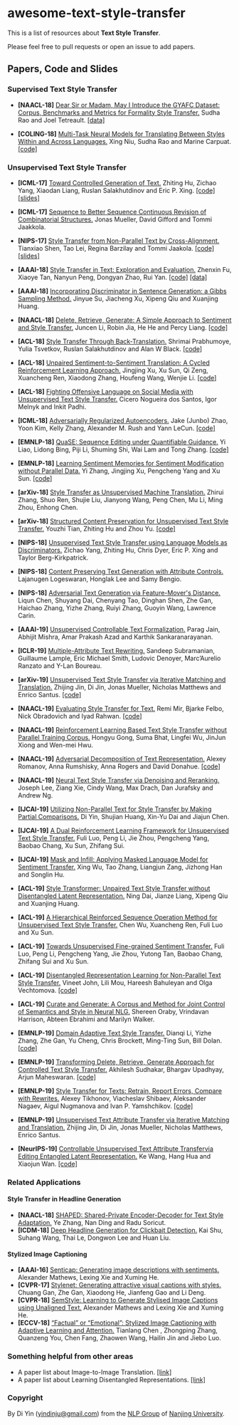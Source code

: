 # awesome-text-style-transfer

This is a list of resources about **Text Style Transfer**.

Please feel free to pull requests or open an issue to add papers.

## Papers, Code and Slides

### Supervised Text Style Transfer

* **[NAACL-18]** [Dear Sir or Madam, May I Introduce the GYAFC Dataset: Corpus, Benchmarks and Metrics for Formality Style Transfer.](http://www.aclweb.org/anthology/N18-1012)  Sudha Rao and Joel Tetreault. [[data]](https://github.com/raosudha89/GYAFC-corpus) 

* **[COLING-18]** [Multi-Task Neural Models for Translating Between Styles Within and Across Languages.](http://aclweb.org/anthology/C18-1086)   Xing Niu, Sudha Rao and Marine Carpuat. [[code]](https://github.com/xingniu/multitask-ft-fsmt)


### Unsupervised Text Style Transfer

* **[ICML-17]** [Toward Controlled Generation of Text.](http://proceedings.mlr.press/v70/hu17e.html) Zhiting Hu, Zichao Yang, Xiaodan Liang, Ruslan Salakhutdinov and Eric P. Xing. [[code]](https://github.com/asyml/texar/tree/master/examples/text_style_transfer) [[slides]](https://www.cs.cmu.edu/~zhitingh/data/icml17toward_slides.pdf)



* **[ICML-17]** [Sequence to Better Sequence Continuous Revision of Combinatorial Structures.](http://proceedings.mlr.press/v70/mueller17a.html)  Jonas Mueller, David Gifford and Tommi Jaakkola.
* **[NIPS-17]** [Style Transfer from Non-Parallel Text by Cross-Alignment.](http://papers.nips.cc/paper/7259-style-transfer-from-non-parallel-text-by-cross-alignment) Tianxiao Shen, Tao Lei, Regina Barzilay and Tommi Jaakola. [[code]](https://github.com/shentianxiao/language-style-transfer) [[slides]](http://people.csail.mit.edu/tianxiao/papers/nips17_language-style-transfer_slides.pdf) 
* **[AAAI-18]** [Style Transfer in Text: Exploration and Evaluation.](https://arxiv.org/abs/1711.06861) Zhenxin Fu, Xiaoye Tan, Nanyun Peng, Dongyan Zhao, Rui Yan. [[code]](https://github.com/fuzhenxin/text_style_transfer) [[data]](https://github.com/fuzhenxin/textstyletransferdata) 
* **[AAAI-18]** [Incorporating Discriminator in Sentence Generation: a Gibbs Sampling Method.](https://arxiv.org/abs/1802.08970)  Jinyue Su, Jiacheng Xu, Xipeng Qiu and Xuanjing Huang.
* **[NAACL-18]** [Delete, Retrieve, Generate: A Simple Approach to Sentiment and Style Transfer.](http://www.aclweb.org/anthology/N18-1169) Juncen Li, Robin Jia, He He and Percy Liang. [[code]](https://github.com/lijuncen/Sentiment-and-Style-Transfer)
* **[ACL-18]** [Style Transfer Through Back-Translation.](http://aclweb.org/anthology/P18-1080) Shrimai Prabhumoye, Yulia Tsvetkov, Ruslan Salakhutdinov and Alan W Black. [[code]](https://github.com/shrimai/Style-Transfer-Through-Back-Translation)
* **[ACL-18]** [Unpaired Sentiment-to-Sentiment Translation: A Cycled Reinforcement Learning Approach.](http://aclweb.org/anthology/P18-1090)  Jingjing Xu, Xu Sun, Qi Zeng, Xuancheng Ren, Xiaodong Zhang, Houfeng Wang, Wenjie Li. [[code]](https://github.com/lancopku/unpaired-sentiment-translation) 
* **[ACL-18]** [Fighting Offensive Language on Social Media with Unsupervised Text Style Transfer.](http://aclweb.org/anthology/P18-2031)  Cicero Nogueira dos Santos, Igor Melnyk and Inkit Padhi.
* **[ICML-18]** [Adversarially Regularized Autoencoders.](http://proceedings.mlr.press/v80/zhao18b.html)  Jake (Junbo) Zhao, Yoon Kim, Kelly Zhang, Alexander M. Rush and Yann LeCun.  [[code]](https://github.com/jakezhaojb/ARAE) 
* **[EMNLP-18]** [QuaSE: Sequence Editing under Quantifiable Guidance.](http://www.aclweb.org/anthology/D18-1420)  Yi Liao, Lidong Bing, Piji Li, Shuming Shi, Wai Lam and Tong Zhang. [[code]](https://bitbucket.org/leoeaton/quase/src/master/) 
* **[EMNLP-18]** [Learning Sentiment Memories for Sentiment Modification without Parallel Data.](http://www.aclweb.org/anthology/D18-1138)   Yi Zhang, Jingjing Xu, Pengcheng Yang and Xu Sun. [[code]](https://github.com/lancopku/SMAE)
* **[arXiv-18]** [Style Transfer as Unsupervised Machine Translation.](https://arxiv.org/abs/1808.07894)  Zhirui Zhang, Shuo Ren, Shujie Liu, Jianyong Wang, Peng Chen, Mu Li, Ming Zhou, Enhong Chen. 
* **[arXiv-18]** [Structured Content Preservation for Unsupervised Text Style Transfer.](https://arxiv.org/abs/1810.06526) Youzhi Tian, Zhiting Hu and Zhou Yu. [[code]](https://github.com/YouzhiTian/Structured-Content-Preservation-for-Unsupervised-Text-Style-Transfer) 
* **[NIPS-18]** [Unsupervised Text Style Transfer using Language Models as Discriminators.](https://papers.nips.cc/paper/7959-unsupervised-text-style-transfer-using-language-models-as-discriminators)  Zichao Yang, Zhiting Hu, Chris Dyer, Eric P. Xing and Taylor Berg-Kirkpatrick.
* **[NIPS-18]** [Content Preserving Text Generation with Attribute Controls.](https://papers.nips.cc/paper/7757-content-preserving-text-generation-with-attribute-controls)  Lajanugen Logeswaran, Honglak Lee and Samy Bengio.
* **[NIPS-18]** [Adversarial Text Generation via Feature-Mover's Distance.](https://papers.nips.cc/paper/7717-adversarial-text-generation-via-feature-movers-distance)  Liqun Chen, Shuyang Dai, Chenyang Tao, Dinghan Shen, Zhe Gan, Haichao Zhang, Yizhe Zhang, Ruiyi Zhang, Guoyin Wang, Lawrence Carin.
* **[AAAI-19]** [Unsupervised Controllable Text Formalization.](https://arxiv.org/abs/1809.04556)  Parag Jain, Abhijit Mishra, Amar Prakash Azad and Karthik Sankaranarayanan.
* **[ICLR-19]** [Multiple-Attribute Text Rewriting.](https://arxiv.org/abs/1811.00552)  Sandeep Subramanian, Guillaume Lample, Eric Michael Smith, Ludovic Denoyer, Marc’Aurelio Ranzato and Y-Lan Boureau.
* **[arXiv-19]** [Unsupervised Text Style Transfer via Iterative Matching and Translation.](https://arxiv.org/pdf/1901.11333.pdf)  Zhijing Jin, Di Jin, Jonas Mueller, Nicholas Matthews and Enrico Santus. [[code]](https://github.com/zhijing-jin/IMT)
* **[NAACL-19]** [Evaluating Style Transfer for Text.](https://www.aclweb.org/anthology/N19-1049) Remi Mir, Bjarke Felbo, Nick Obradovich and Iyad Rahwan. [[code]](https://github.com/passeul/style-transfer-model-evaluation)
* **[NAACL-19]** [Reinforcement Learning Based Text Style Transfer without Parallel Training Corpus.](https://www.aclweb.org/anthology/N19-1320) Hongyu Gong, Suma Bhat, Lingfei Wu, JinJun Xiong and Wen-mei Hwu.
* **[NAACL-19]** [Adversarial Decomposition of Text Representation.](https://www.aclweb.org/anthology/N19-1088) Alexey Romanov, Anna Rumshisky, Anna Rogers and David Donahue. [[code]](https://github.com/text-machine-lab/adversarial_decomposition)
* **[NAACL-19]** [Neural Text Style Transfer via Denoising and Reranking.](https://www.aclweb.org/anthology/W19-2309) Joseph Lee, Ziang Xie, Cindy Wang, Max Drach, Dan Jurafsky and Andrew Ng.
* **[IJCAI-19]** [Utilizing Non-Parallel Text for Style Transfer by Making Partial Comparisons.](https://www.ijcai.org/proceedings/2019/0747.pdf) Di Yin, Shujian Huang, Xin-Yu Dai and Jiajun Chen.
* **[IJCAI-19]** [A Dual Reinforcement Learning Framework for Unsupervised Text Style Transfer.](https://www.ijcai.org/proceedings/2019/0711.pdf) Fuli Luo, Peng Li, Jie Zhou, Pengcheng Yang, Baobao Chang, Xu Sun, Zhifang Sui.
* **[IJCAI-19]** [Mask and Infill: Applying Masked Language Model for Sentiment Transfer.](https://www.ijcai.org/proceedings/2019/0732.pdf) Xing Wu, Tao Zhang, Liangjun Zang, Jizhong Han and Songlin Hu.
* **[ACL-19]** [Style Transformer: Unpaired Text Style Transfer without Disentangled Latent Representation.](https://www.aclweb.org/anthology/P19-1601) Ning Dai, Jianze Liang, Xipeng Qiu and Xuanjing Huang.
* **[ACL-19]** [A Hierarchical Reinforced Sequence Operation Method for Unsupervised Text Style Transfer.](https://www.aclweb.org/anthology/P19-1482) Chen Wu, Xuancheng Ren, Fuli Luo and Xu Sun.
* **[ACL-19]** [Towards Unsupervised Fine-grained Sentiment Transfer.](https://www.aclweb.org/anthology/P19-1194) Fuli Luo, Peng Li, Pengcheng Yang, Jie Zhou, Yutong Tan, Baobao Chang, Zhifang Sui and Xu Sun.
* **[ACL-19]** [Disentangled Representation Learning for Non-Parallel Text Style Transfer.](https://arxiv.org/abs/1808.04339)  Vineet John, Lili Mou, Hareesh Bahuleyan and Olga Vechtomova.  [[code]](https://github.com/vineetjohn/linguistic-style-transfer) 
* **[ACL-19]** [Curate and Generate: A Corpus and Method for Joint Control of Semantics and Style in Neural NLG.](https://www.aclweb.org/anthology/P19-1596) Shereen Oraby, Vrindavan Harrison, Abteen Ebrahimi and Marilyn Walker.
* **[EMNLP-19]** [Domain Adaptive Text Style Transfer.](https://arxiv.org/pdf/1908.09395.pdf) Dianqi Li, Yizhe Zhang, Zhe Gan, Yu Cheng, Chris Brockett, Ming-Ting Sun, Bill Dolan. [[code]](https://github.com/cookielee77/DAST)
* **[EMNLP-19]** [Transforming Delete, Retrieve, Generate Approach for Controlled Text Style Transfer.](https://arxiv.org/pdf/1908.09368.pdf) Akhilesh Sudhakar, Bhargav Upadhyay, Arjun Maheswaran. [[code]](https://github.com/agaralabs/transformer-drg-style-transfer)
* **[EMNLP-19]** [Style Transfer for Texts: Retrain, Report Errors, Compare with Rewrites.](https://arxiv.org/pdf/1908.06809.pdf) Alexey Tikhonov, Viacheslav Shibaev, Aleksander Nagaev, Aigul Nugmanova and Ivan P. Yamshchikov. [[code]](https://github.com/VAShibaev/text_style_transfer)
* **[EMNLP-19]** [Unsupervised Text Attribute Transfer via Iterative Matching and Translation.](https://arxiv.org/pdf/1901.11333.pdf) Zhijing Jin, Di Jin, Jonas Mueller, Nicholas Matthews, Enrico Santus.
* **[NeurIPS-19]** [Controllable Unsupervised Text Attribute Transfervia Editing Entangled Latent Representation.](https://arxiv.org/pdf/1905.12926.pdf) Ke Wang, Hang Hua and Xiaojun Wan. [[code]](https://github.com/nrgeup/controllable-text-attribute-transfer)

### Related Applications

#### Style Transfer in Headline Generation

* **[NAACL-18]** [SHAPED: Shared-Private Encoder-Decoder for Text Style Adaptation.](http://www.aclweb.org/anthology/N18-1138) Ye Zhang, Nan Ding and Radu Soricut.
* **[ICDM-18]** [Deep Headline Generation for Clickbait Detection.](https://ieeexplore.ieee.org/abstract/document/8594871) Kai Shu, Suhang Wang, Thai Le, Dongwon Lee and Huan Liu.

#### Stylized Image Captioning

* **[AAAI-16]** [Senticap: Generating image descriptions with sentiments.](http://www.aaai.org/ocs/index.php/AAAI/AAAI16/paper/download/12501/12132) Alexander Mathews, Lexing Xie and Xuming He.
* **[CVPR-17]** [Stylenet: Generating attractive visual captions with styles.](https://ieeexplore.ieee.org/stamp/stamp.jsp?tp=&arnumber=8099591) Chuang Gan, Zhe Gan, Xiaodong He, Jianfeng Gao and Li Deng.
* **[CVPR-18]** [SemStyle: Learning to Generate Stylised Image Captions using Unaligned Text.](http://openaccess.thecvf.com/content_cvpr_2018/papers_backup/Mathews_SemStyle_Learning_to_CVPR_2018_paper.pdf) Alexander Mathews and Lexing Xie and Xuming He.
* **[ECCV-18]** [“Factual” or “Emotional”: Stylized Image Captioning with Adaptive Learning and Attention.](https://eccv2018.org/openaccess/content_ECCV_2018/papers/Tianlang_Chen_Factual_or_Emotional_ECCV_2018_paper.pdf) Tianlang Chen , Zhongping Zhang, Quanzeng You, Chen Fang, Zhaowen Wang, Hailin Jin and Jiebo Luo.

### Something helpful from other areas

* A paper list about Image-to-Image Translation. [[link]](https://github.com/lzhbrian/image-to-image-papers)
* A paper list about Learning Disentangled Representations. [[link]](https://github.com/sootlasten/disentangled-representation-papers)



### Copyright

By Di Yin (yindinju@gmail.com) from the [NLP Group](http://nlp.nju.edu.cn/) of [Nanjing University](https://www.nju.edu.cn/).
